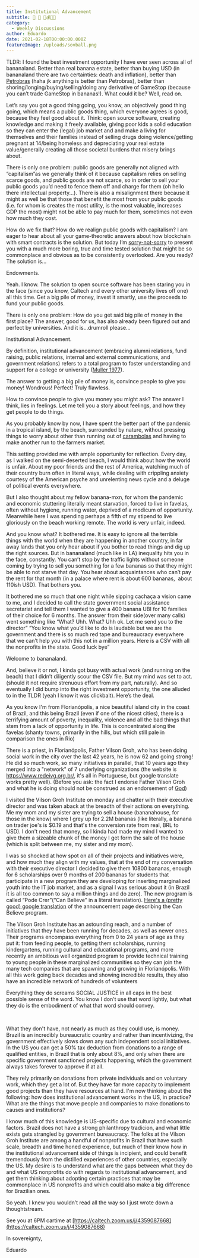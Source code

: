 ```yaml
---
title: Institutional Advancement
subtitle: 🏫 🏦 💛💰💸🤗
category:
  - Weekly Discussions
author: Eduardo
date: 2021-02-18T00:00:00.000Z
featureImage: /uploads/sovball.png
---
```

TLDR: I found the best investment opportunity I have ever seen across all of bananaland. Better than real banana estate, better than buying USD (in bananaland there are two certainties: death and inflation), better than [Petrobras](https://finance.yahoo.com/quote/PBR/) (haha jk anything is better than Petrobras), better than shoring/longing/buying/​selling/doing any derivative of GameStop (because you can’t trade GameStop in bananas!). What could it be? Well, read on.



Let’s say you got a good thing going, you know, an objectively good thing going, which means a public goods thing, which everyone agrees is good, because they feel good about it. Think: open source software, creating knowledge and making it freely available, giving poor kids a solid education so they can enter the (legal) job market and and make a living for themselves and their families instead of selling drugs doing violence/getting pregnant at 14/being homeless and depreciating your real estate value/generally creating all those societal burdens that misery brings about. 



There is only one problem: public goods are generally not aligned with “capitalism”as we generally think of it because capitalism relies on selling scarce goods, and public goods are not scarce, so in order to sell your public goods you’d need to fence them off and charge for them (oh hello there intellectual property...). There is also a misalignment there because it might as well be that those that benefit the most from your public goods (i.e. for whom is creates the most utility, is the most valuable, increases GDP the most) might not be able to pay much for them, sometimes not even how much they cost.



How do we fix that? How do we realign public goods with capitalism? I am eager to hear about all your game-theoretic answers about how blockchain with smart contracts is the solution. But today I’m [sorry-not-sorry](https://www.youtube.com/watch?v=-MsvER1dpjM) to present you with a much more boring, true and time tested solution that might be so commonplace and obvious as to be consistently overlooked. Are you ready? The solution is…



Endowments.



Yeah. I know. The solution to open source software has been staring you in the face (since you know, Caltech and every other university lives off one) all this time. Get a big pile of money, invest it smartly, use the proceeds to fund your public goods. 



There is only one problem: How do you get said big pile of money in the first place? The answer, good for us, has also already been figured out and perfect by universities. And it is...drumroll please...



Institutional Advancement. 



By definition, institutional advancement (embracing alumni relations, fund raising, public relations, internal and external communications, and government relations) refers to a total program to foster understanding and support for a college or university ([Muller 1977](https://scihub.wikicn.top/10.1002/aehe.3640100203)). 



The answer to getting a big pile of money is, convince people to give you money! Wondrous! Perfect! Truly flawless.



How to convince people to give you money you might ask? The answer I think, lies in feelings. Let me tell you a story about feelings, and how they get people to do things. 



As you probably know by now, I have spent the better part of the pandemic in a tropical island, by the beach, surrounded by nature, without pressing things to worry about other than running out of [carambolas](https://en.wikipedia.org/wiki/Carambola) and having to make another run to the farmers market.



This setting provided me with ample opportunity for reflection. Every day, as I walked on the semi-deserted beach, I would think about how the world is unfair. About my poor friends and the rest of America, watching much of their country burn often in literal ways, while dealing with crippling anxiety courtesy of the American psyche and unrelenting news cycle and a deluge of political events everywhere. 



But I also thought about my fellow banana-mxn, for whom the pandemic and economic stuttering literally meant starvation, forced to live in favelas, often without hygiene, running water, deprived of a modicum of opportunity. Meanwhile here I was spending perhaps a fifth of my stipend to live gloriously on the beach working remote. The world is very unfair, indeed.



And you know what? It bothered me. It is easy to ignore all the terrible things with the world when they are happening in another country, in far away lands that you only hear about if you bother to read things and dig up the right sources. But in bananaland (much like in LA) inequality hits you in the face, constantly. You can’t stop by the traffic lights without someone coming by trying to sell you something for a few bananas so that they might be able to not starve that day. You hear about acquaintances who can’t pay the rent for that month (in a palace where rent is about 600 bananas,  about 110ish USD). That bothers you.



It bothered me so much that one night while sipping cachaça a vision came to me, and I decided to call the state government social assistance secretariat and tell them I wanted to give a 400 banana UBI for 10 families of their choice for 6 months. The answer from their side(over many calls) went something like “What? Uhh. What? Uhh ok. Let me send you to the director” <after much calling> “You know what you’d like to do is laudable but we are the government and there is so much red tape and bureaucracy everywhere that we can’t help you with this not in a million years. Here is a CSV with all the nonprofits in the state. Good luck bye”



Welcome to bananaland. 



And, believe it or not, I kinda got busy with actual work (and running on the beach) that I didn’t diligently scour the CSV file. But my mind was set to act. (should it not require strenuous effort from my part, naturally). And so eventually I did bump into the right investment opportunity, the one alluded to in the TLDR (yeah I know it was clickbait). Here’s the deal.



As you know I'm from Florianópolis, a nice beautiful island city in the coast of Brazil, and this being Brazil (even if one of the nicest cities), there is a terrifying amount of poverty, inequality, violence and all the bad things that stem from a lack of opportunity in life. This is concentrated along the favelas (shanty towns, primarily in the hills, but which still pale in comparison the ones in Rio)



There is a priest, in Florianópolis, Father Vilson Groh, who has been doing social work in the city over the last 42 years, he is now 62 and going strong! He did so much work, so many initiatives in parallel, that 10 years ago they merged into a "network" of 7 underlying organizations (the website is <https://www.redeivg.org.br/>, it's all in Portuguese, but google translate works pretty well). (Before you ask: the fact I endorse Father Vilson Groh and what he is doing should not be construed as an endorsement of [God](https://en.wikipedia.org/wiki/God))



I visited the Vilson Groh Institute on monday and chatter with their executive director and was taken aback at the breadth of their actions on everything. Me my mom and my sister are trying to sell a house (bananahouse, for those in the know) where I grey up for 2.2M bananas (like literally, a banana on trader joe's is $0.19 and that's the conversion rate from real, BRL to USD). I don't need that money, so I kinda had made my mind I wanted to give them a sizeable chunk of the money I get form the sale of the house (which is split between me, my sister and my mom). 



I was so shocked at how spot on all of their projects and initiatives were, and how much they align with my values, that at the end of my conversation with their executive director I decided to give them 10800 bananas, enough for 6 scholarships over 9 months of 200 bananas for students that participate in a new program they are developing for inserting marginalized youth into the IT job market, and as a signal I was serious about it (in Brazil it is all too common to say a million things and do zero). The new program is called “Pode Crer”(“Can Believe” in a literal translation). [Here's a (pretty good) google translation](https://translate.google.com/translate?sl=pt&tl=en&u=https://www.redeivg.org.br/noticias/ivg-abre-inscricoes-para-projeto-caixa-tem-programa-pode-crer/) of the announcement page describing the Can Believe program.



The Vilson Groh Institute has an astounding reach, and a number of initiatives that they have been running for decades, as well as newer ones. Their programs encompass everything from 0 to 24 years of age as they put it: from feeding people, to getting them scholarships, running kindergartens, running cultural and educational programs, and more recently an ambitious well organized program to provide technical training to young people in these marginalized communities so they can join the many tech companies that are spawning and growing in Florianópolis. With all this work going back decades and showing incredible results, they also have an incredible network of hundreds of volunteers



Everything they do screams SOCIAL JUSTICE in all caps in the best possible sense of the word. You know I don’t use that word lightly, but what they do is the embodiment of what that word should convey.

 

What they don't have, not nearly as much as they could use, is money. Brazil is an incredibly bureaucratic country and rather than incentivizing, the government effectively slows down any such independent social initiatives. In the US you can get a 50% tax deduction from donations to a range of qualified entities, in Brazil that is only about 8%, and only when there are specific government sanctioned projects happening, which the government always takes forever to approve if at all. 



They rely primarily on donations from private individuals and on voluntary work, which they get a lot of. But they have far more capacity to implement good projects than they have resources at hand. I'm now thinking about the following: how does institutional advancement works in the US, in practice? What are the things that move people and companies to make donations to causes and institutions? 



I know much of this knowledge is US-specific due to cultural and economic factors. Brazil does not have a strong philanthropy tradicion, and what little exists gets strangled by government bureaucracy. The folks at the Vilson Groh Institute are among a handful of nonprofits in Brazil that have such scale, breadth and time honed experience, but much of their know how in the institutional advancement side of things is incipient, and could benefit tremendously from the distilled experiences of other countries, especially the US. My desire is to understand what are the gaps between what they do and what US nonprofits do with regards to institutional advancement, and get them thinking about adopting certain practices that may be commonplace in US nonprofits and which could also make a big difference for Brazilian ones. 



So yeah. I knew you wouldn’t read all the way so I just wrote down a thoughtstream. 



See you at 6PM cartime at [https://caltech.zoom.us/j/​4359087668](https://caltech.zoom.us/j/4359087668)



In sovereignty,



Eduardo